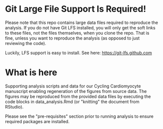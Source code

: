 # Git Large File Support Is Required!

Please note that this repo contains large data files required to reproduce 
the analysis. If you do not have Git LFS installed, you will only get the 
soft links to these files, not the files themselves, when you clone the 
repo. That is fine, unless you want to reproduce the analysis (as opposed 
to just reviewing the code).

Luckily, LFS support is easy to install. See here: https://git-lfs.github.com

# What is here

Supporting analysis scripts and data for our Cycling Cardiomyocyte manuscript enabling regeneration of the figures from source data. The figures may be reproduced from the provided data files by executing the code blocks in  data_analysis.Rmd 
(or "knitting" the document from RStudio). 

Please see the "pre-requisites" section prior to running analysis to ensure 
required packages are installed. 
